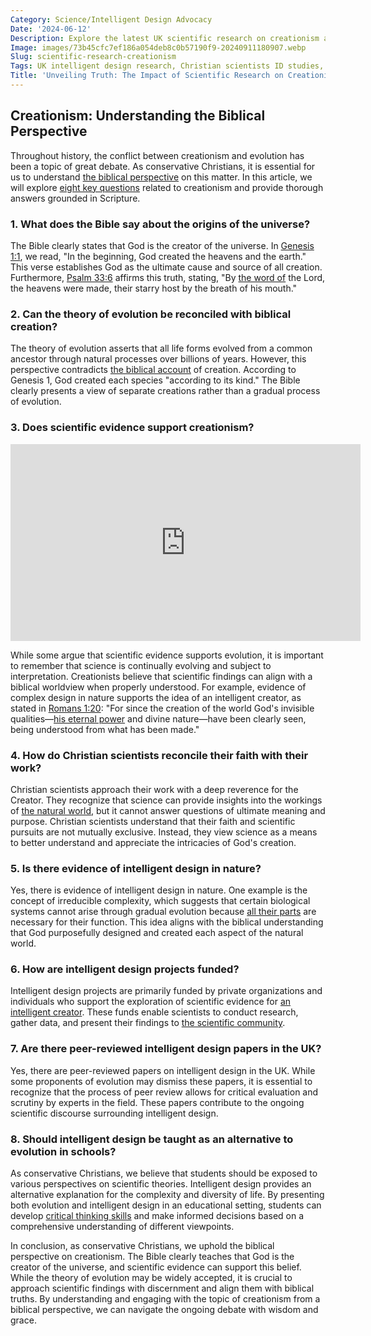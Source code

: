 ```yaml
---
Category: Science/Intelligent Design Advocacy
Date: '2024-06-12'
Description: Explore the latest UK scientific research on creationism and intelligent design, including studies by Christian scientists, evidence of irreducible complexity, funding for ID projects, and peer-reviewed papers supporting ID in the academic realm.
Image: images/73b45cfc7ef186a054deb8c0b57190f9-20240911180907.webp
Slug: scientific-research-creationism
Tags: UK intelligent design research, Christian scientists ID studies, Irreducible complexity evidence, Funding intelligent design projects, Peer-reviewed ID papers UK
Title: 'Unveiling Truth: The Impact of Scientific Research on Creationism'
---
```


## Creationism: Understanding the Biblical Perspective

Throughout history, the conflict between creationism and evolution has been a topic of great debate. As conservative Christians, it is essential for us to understand [the biblical perspective](/family-structure) on this matter. In this article, we will explore [eight key questions](/parental-rights) related to creationism and provide thorough answers grounded in Scripture.

### 1. What does the Bible say about the origins of the universe?

The Bible clearly states that God is the creator of the universe. In [Genesis 1:1](https://www.bibleref.com/Genesis/1/Genesis-1-1.html), we read, "In the beginning, God created the heavens and the earth." This verse establishes God as the ultimate cause and source of all creation. Furthermore, [Psalm 33:6](https://www.bibleref.com/Psalm/33/Psalm-33-6.html) affirms this truth, stating, "By [the word of](/top-50-spiritual-weapons-for-warfare-a-biblical-guide-for-christian-warriors) the Lord, the heavens were made, their starry host by the breath of his mouth."

### 2. Can the theory of evolution be reconciled with biblical creation?

The theory of evolution asserts that all life forms evolved from a common ancestor through natural processes over billions of years. However, this perspective contradicts [the biblical account](/teacher-training) of creation. According to Genesis 1, God created each species "according to its kind." The Bible clearly presents a view of separate creations rather than a gradual process of evolution.

### 3. Does scientific evidence support creationism?


<iframe width="560" height="315" src="https://www.youtube.com/embed/MVQGQz-0Xeo" frameborder="0" allow="autoplay; encrypted-media" allowfullscreen></iframe>


While some argue that scientific evidence supports evolution, it is important to remember that science is continually evolving and subject to interpretation. Creationists believe that scientific findings can align with a biblical worldview when properly understood. For example, evidence of complex design in nature supports the idea of an intelligent creator, as stated in [Romans 1:20](https://www.bibleref.com/Romans/1/Romans-1-20.html): "For since the creation of the world God's invisible qualities—[his eternal power](/academic-recognition-creationisn) and divine nature—have been clearly seen, being understood from what has been made."

### 4. How do Christian scientists reconcile their faith with their work?

Christian scientists approach their work with a deep reverence for the Creator. They recognize that science can provide insights into the workings of [the natural world](/reconciling-bible-and-science), but it cannot answer questions of ultimate meaning and purpose. Christian scientists understand that their faith and scientific pursuits are not mutually exclusive. Instead, they view science as a means to better understand and appreciate the intricacies of God's creation.

### 5. Is there evidence of intelligent design in nature?

Yes, there is evidence of intelligent design in nature. One example is the concept of irreducible complexity, which suggests that certain biological systems cannot arise through gradual evolution because [all their parts](/evolutionary-theory-flaws) are necessary for their function. This idea aligns with the biblical understanding that God purposefully designed and created each aspect of the natural world.

### 6. How are intelligent design projects funded?

Intelligent design projects are primarily funded by private organizations and individuals who support the exploration of scientific evidence for [an intelligent creator](/public-engagement-intelligent-design). These funds enable scientists to conduct research, gather data, and present their findings to [the scientific community](/evolutionary-theory-flaws).

### 7. Are there peer-reviewed intelligent design papers in the UK?

Yes, there are peer-reviewed papers on intelligent design in the UK. While some proponents of evolution may dismiss these papers, it is essential to recognize that the process of peer review allows for critical evaluation and scrutiny by experts in the field. These papers contribute to the ongoing scientific discourse surrounding intelligent design.

### 8. Should intelligent design be taught as an alternative to evolution in schools?

As conservative Christians, we believe that students should be exposed to various perspectives on scientific theories. Intelligent design provides an alternative explanation for the complexity and diversity of life. By presenting both evolution and intelligent design in an educational setting, students can develop [critical thinking skills](/education-and-media) and make informed decisions based on a comprehensive understanding of different viewpoints.

In conclusion, as conservative Christians, we uphold the biblical perspective on creationism. The Bible clearly teaches that God is the creator of the universe, and scientific evidence can support this belief. While the theory of evolution may be widely accepted, it is crucial to approach scientific findings with discernment and align them with biblical truths. By understanding and engaging with the topic of creationism from a biblical perspective, we can navigate the ongoing debate with wisdom and grace.